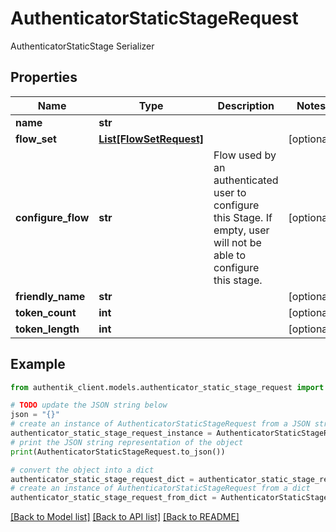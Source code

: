 # AuthenticatorStaticStageRequest

AuthenticatorStaticStage Serializer

## Properties

Name | Type | Description | Notes
------------ | ------------- | ------------- | -------------
**name** | **str** |  | 
**flow_set** | [**List[FlowSetRequest]**](FlowSetRequest.md) |  | [optional] 
**configure_flow** | **str** | Flow used by an authenticated user to configure this Stage. If empty, user will not be able to configure this stage. | [optional] 
**friendly_name** | **str** |  | [optional] 
**token_count** | **int** |  | [optional] 
**token_length** | **int** |  | [optional] 

## Example

```python
from authentik_client.models.authenticator_static_stage_request import AuthenticatorStaticStageRequest

# TODO update the JSON string below
json = "{}"
# create an instance of AuthenticatorStaticStageRequest from a JSON string
authenticator_static_stage_request_instance = AuthenticatorStaticStageRequest.from_json(json)
# print the JSON string representation of the object
print(AuthenticatorStaticStageRequest.to_json())

# convert the object into a dict
authenticator_static_stage_request_dict = authenticator_static_stage_request_instance.to_dict()
# create an instance of AuthenticatorStaticStageRequest from a dict
authenticator_static_stage_request_from_dict = AuthenticatorStaticStageRequest.from_dict(authenticator_static_stage_request_dict)
```
[[Back to Model list]](../README.md#documentation-for-models) [[Back to API list]](../README.md#documentation-for-api-endpoints) [[Back to README]](../README.md)



